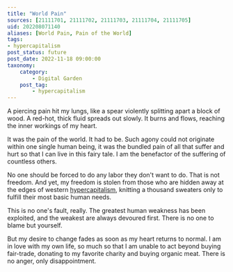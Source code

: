 ```yaml
---
title: "World Pain"
sources: [21111701, 21111702, 21111703, 21111704, 21111705]
uid: 202208071140
aliases: [World Pain, Pain of the World]
tags: 
- hypercapitalism
post_status: future
post_date: 2022-11-18 09:00:00
taxonomy:
    category:
        - Digital Garden
    post_tag:
        - hypercapitalism
---
```


A piercing pain hit my lungs, like a spear violently splitting apart a block of wood. A red-hot, thick fluid spreads out slowly. It burns and flows, reaching the inner workings of my heart.

It was the pain of the world. It had to be. Such agony could not originate within one single human being, it was the bundled pain of all that suffer and hurt so that I can live in this fairy tale. I am the benefactor of the suffering of countless others. 

No one should be forced to do any labor they don't want to do. That is not freedom. And yet, my freedom is stolen from those who are hidden away at the edges of western [hypercapitalism](../Postdrafts/a-users-definition-of-hypercapitalism.md), knitting a thousand sweaters only to fulfill their most basic human needs.

This is no one's fault, really. The greatest human weakness has been exploited, and the weakest are always devoured first. There is no one to blame but yourself.

But my desire to change fades as soon as my heart returns to normal. I am in love with my own life, so much so that I am unable to act beyond buying fair-trade, donating to my favorite charity and buying organic meat. There is no anger, only disappointment.